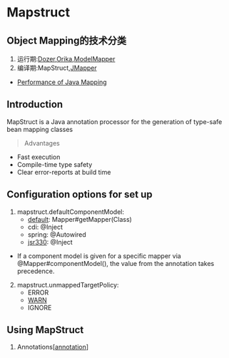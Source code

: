 # Mapstruct

## Object Mapping的技术分类

1. 运行期:[Dozer](http://dozer.sourceforge.net/),[Orika](http://orika-mapper.github.io/orika-docs/),[ModelMapper](http://modelmapper.org/)
2. 编译期:MapStruct,[JMapper](http://jmapper.sourceforge.net/)

* [Performance of Java Mapping](https://www.baeldung.com/java-performance-mapping-frameworks)

## Introduction

MapStruct is a Java annotation processor for the generation of type-safe bean mapping classes

>Advantages
* Fast execution
* Compile-time type safety
* Clear error-reports at build time

## Configuration options for set up

1. mapstruct.defaultComponentModel: 
   * <u>default</u>: Mapper#getMapper(Class)
   * cdi: @Inject
   * spring: @Autowired
   * [jsr330](https://yq.aliyun.com/articles/626235?utm_content=m_1000013558): @Inject
* If a component model is given for a specific mapper via @Mapper#componentModel(), the value from the annotation takes precedence.
2. mapstruct.unmappedTargetPolicy:
   * ERROR
   * <u>WARN</u>
   * IGNORE

## Using MapStruct

1. Annotations[[annotation]]

[//begin]: # "Autogenerated link references for markdown compatibility"
[annotation]: annotation.md "Annotations"
[//end]: # "Autogenerated link references"